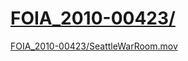 # [FOIA_2010-00423/](https://docs.lib.noaa.gov/noaa_documents/DWH_IR/FOIA_requests/FOIA_2010-00423/)  

[FOIA_2010-00423/SeattleWarRoom.mov](https://docs.lib.noaa.gov/noaa_documents/DWH_IR/FOIA_requests/FOIA_2010-00423/SeattleWarRoom.mov)  

